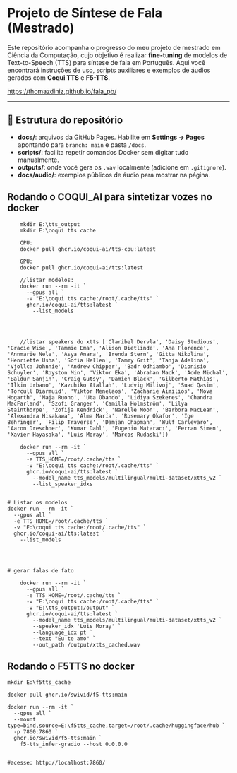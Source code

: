 # Projeto de Síntese de Fala (Mestrado)

Este repositório acompanha o progresso do meu projeto de mestrado em Ciência da Computação, cujo objetivo é realizar **fine-tuning** de modelos de Text-to-Speech (TTS) para síntese de fala em Português. Aqui você encontrará instruções de uso, scripts auxiliares e exemplos de áudios gerados com **Coqui TTS** e **F5-TTS**.

https://thomazdiniz.github.io/fala_pb/

---

## 📁 Estrutura do repositório

- **docs/**: arquivos da GitHub Pages. Habilite em **Settings → Pages** apontando para `branch: main` e pasta `/docs`.  
- **scripts/**: facilita repetir comandos Docker sem digitar tudo manualmente.  
- **outputs/**: onde você gera os `.wav` localmente (adicione em `.gitignore`).  
- **docs/audio/**: exemplos públicos de áudio para mostrar na página.


## Rodando o COQUI_AI para sintetizar vozes no docker

``` 
	mkdir E:\tts_output
	mkdir E:\coqui tts cache

	CPU:
	docker pull ghcr.io/coqui-ai/tts-cpu:latest

	GPU:
	docker pull ghcr.io/coqui-ai/tts:latest

	//listar modelos:
	docker run --rm -it `
	  --gpus all `
	  -v "E:\coqui tts cache:/root/.cache/tts" `
	  ghcr.io/coqui-ai/tts:latest `
	    --list_models




	//listar speakers do xtts ['Claribel Dervla', 'Daisy Studious', 'Gracie Wise', 'Tammie Ema', 'Alison Dietlinde', 'Ana Florence', 'Annmarie Nele', 'Asya Anara', 'Brenda Stern', 'Gitta Nikolina', 'Henriette Usha', 'Sofia Hellen', 'Tammy Grit', 'Tanja Adelina', 'Vjollca Johnnie', 'Andrew Chipper', 'Badr Odhiambo', 'Dionisio Schuyler', 'Royston Min', 'Viktor Eka', 'Abrahan Mack', 'Adde Michal', 'Baldur Sanjin', 'Craig Gutsy', 'Damien Black', 'Gilberto Mathias', 'Ilkin Urbano', 'Kazuhiko Atallah', 'Ludvig Milivoj', 'Suad Qasim', 'Torcull Diarmuid', 'Viktor Menelaos', 'Zacharie Aimilios', 'Nova Hogarth', 'Maja Ruoho', 'Uta Obando', 'Lidiya Szekeres', 'Chandra MacFarland', 'Szofi Granger', 'Camilla Holmström', 'Lilya Stainthorpe', 'Zofija Kendrick', 'Narelle Moon', 'Barbora MacLean', 'Alexandra Hisakawa', 'Alma María', 'Rosemary Okafor', 'Ige Behringer', 'Filip Traverse', 'Damjan Chapman', 'Wulf Carlevaro', 'Aaron Dreschner', 'Kumar Dahl', 'Eugenio Mataracı', 'Ferran Simen', 'Xavier Hayasaka', 'Luis Moray', 'Marcos Rudaski'])

	docker run --rm -it `
	  --gpus all `
	  -e TTS_HOME=/root/.cache/tts `
	  -v "E:\coqui tts cache:/root/.cache/tts" `
	  ghcr.io/coqui-ai/tts:latest `
	    --model_name tts_models/multilingual/multi-dataset/xtts_v2 `
	    --list_speaker_idxs


# Listar os modelos
docker run --rm -it `
  --gpus all `
  -e TTS_HOME=/root/.cache/tts `
  -v "E:\coqui tts cache:/root/.cache/tts" `
  ghcr.io/coqui-ai/tts:latest `
    --list_models




# gerar falas de fato

	docker run --rm -it `
	  --gpus all `
	  -e TTS_HOME=/root/.cache/tts `
	  -v "E:\coqui tts cache:/root/.cache/tts" `
	  -v "E:\tts_output:/output" `
	  ghcr.io/coqui-ai/tts:latest `
	    --model_name tts_models/multilingual/multi-dataset/xtts_v2 `
	    --speaker_idx 'Luis Moray' `
	    --language_idx pt `
	    --text "Eu te amo" `
	    --out_path /output/xtts_cached.wav

```



## Rodando o F5TTS no docker
```
mkdir E:\f5tts_cache

docker pull ghcr.io/swivid/f5-tts:main

docker run --rm -it `
  --gpus all `
  --mount type=bind,source=E:\f5tts_cache,target=/root/.cache/huggingface/hub `
  -p 7860:7860 `
  ghcr.io/swivid/f5-tts:main `
    f5-tts_infer-gradio --host 0.0.0.0


#acesse: http://localhost:7860/
```
